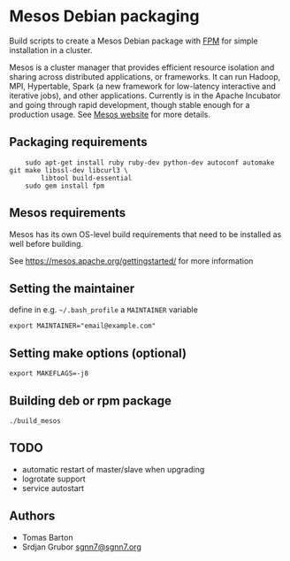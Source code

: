 # Mesos Debian packaging

Build scripts to create a Mesos Debian package with [FPM](https://github.com/jordansissel/fpm) for simple installation in a cluster.

Mesos is a cluster manager that provides efficient resource isolation and sharing across distributed applications, or frameworks. It can run Hadoop, MPI, Hypertable, Spark (a new framework for low-latency interactive and iterative jobs), and other applications. Currently is in the Apache Incubator and going through rapid development, though stable enough for a production usage. See [Mesos website](http://incubator.apache.org/mesos/) for more details.

## Packaging requirements

```
    sudo apt-get install ruby ruby-dev python-dev autoconf automake git make libssl-dev libcurl3 \ 
    	libtool build-essential
    sudo gem install fpm
```

## Mesos requirements

Mesos has its own OS-level build requirements that need to be installed as well before building.

See https://mesos.apache.org/gettingstarted/ for more information

## Setting the maintainer

define in e.g. `~/.bash_profile` a `MAINTAINER` variable

	export MAINTAINER="email@example.com"

## Setting make options (optional)

	export MAKEFLAGS=-j8

## Building deb or rpm package

	./build_mesos

## TODO

   * automatic restart of master/slave when upgrading
   * logrotate support
   * service autostart

## Authors

   * Tomas Barton
   * Srdjan Grubor <sgnn7@sgnn7.org>

